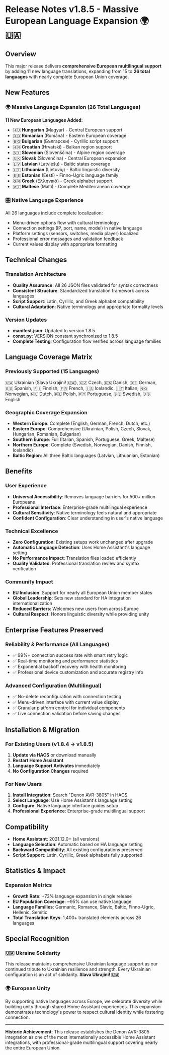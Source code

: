 # Release Notes v1.8.5 - Massive European Language Expansion 🌍🇺🇦

## Overview
This major release delivers **comprehensive European multilingual support** by adding 11 new language translations, expanding from 15 to **26 total languages** with nearly complete European Union coverage.

## New Features

### 🌍 Massive Language Expansion (26 Total Languages)
**11 New European Languages Added:**
- 🇭🇺 **Hungarian** (Magyar) - Central European support
- 🇷🇴 **Romanian** (Română) - Eastern European coverage
- 🇧🇬 **Bulgarian** (Български) - Cyrillic script support
- 🇭🇷 **Croatian** (Hrvatski) - Balkan region support
- 🇸🇮 **Slovenian** (Slovenščina) - Alpine region coverage
- 🇸🇰 **Slovak** (Slovenčina) - Central European expansion
- 🇱🇻 **Latvian** (Latviešu) - Baltic states coverage
- 🇱🇹 **Lithuanian** (Lietuvių) - Baltic linguistic diversity
- 🇪🇪 **Estonian** (Eesti) - Finno-Ugric language family
- 🇬🇷 **Greek** (Ελληνικά) - Greek alphabet support
- 🇲🇹 **Maltese** (Malti) - Complete Mediterranean coverage

### 🎛️ Native Language Experience
All 26 languages include complete localization:
- Menu-driven options flow with cultural terminology
- Connection settings (IP, port, name, model) in native language
- Platform settings (sensors, switches, media player) localized
- Professional error messages and validation feedback
- Current values display with appropriate formatting

## Technical Changes

### Translation Architecture
- **Quality Assurance**: All 26 JSON files validated for syntax correctness
- **Consistent Structure**: Standardized translation framework across languages
- **Script Support**: Latin, Cyrillic, and Greek alphabet compatibility
- **Cultural Adaptation**: Native terminology and appropriate formality levels

### Version Updates
- **manifest.json**: Updated to version 1.8.5
- **const.py**: VERSION constant synchronized to 1.8.5
- **Complete Testing**: Configuration flow verified across language families

## Language Coverage Matrix

### Previously Supported (15 Languages)
🇺🇦 Ukrainian (Slava Ukrajini! 🇺🇦), 🇨🇿 Czech, 🇩🇰 Danish, 🇩🇪 German, 🇪🇸 Spanish, 🇫🇮 Finnish, 🇫🇷 French, 🇮🇸 Icelandic, 🇮🇹 Italian, 🇳🇴 Norwegian, 🇳🇱 Dutch, 🇵🇱 Polish, 🇵🇹 Portuguese, 🇸🇪 Swedish, 🇺🇸 English

### Geographic Coverage Expansion
- **Western Europe**: Complete (English, German, French, Dutch, etc.)
- **Eastern Europe**: Comprehensive (Ukrainian, Polish, Czech, Slovak, Hungarian, Romanian, Bulgarian)
- **Southern Europe**: Full (Italian, Spanish, Portuguese, Greek, Maltese)
- **Northern Europe**: Complete (Swedish, Norwegian, Danish, Finnish, Icelandic)
- **Baltic Region**: All three Baltic languages (Latvian, Lithuanian, Estonian)

## Benefits

### User Experience
- **Universal Accessibility**: Removes language barriers for 500+ million Europeans
- **Professional Interface**: Enterprise-grade multilingual experience
- **Cultural Sensitivity**: Native terminology feels natural and appropriate
- **Confident Configuration**: Clear understanding in user's native language

### Technical Excellence
- **Zero Configuration**: Existing setups work unchanged after upgrade
- **Automatic Language Detection**: Uses Home Assistant's language setting
- **No Performance Impact**: Translation files loaded efficiently
- **Quality Validated**: Professional translation review and syntax verification

### Community Impact
- **EU Inclusion**: Support for nearly all European Union member states
- **Global Leadership**: Sets new standard for HA integration internationalization
- **Reduced Barriers**: Welcomes new users from across Europe
- **Cultural Respect**: Honors linguistic diversity while providing unity

## Enterprise Features Preserved

### Reliability & Performance (All Languages)
- ✅ 99%+ connection success rate with smart retry logic
- ✅ Real-time monitoring and performance statistics
- ✅ Exponential backoff recovery with health monitoring
- ✅ Professional device customization and accurate registry info

### Advanced Configuration (Multilingual)
- ✅ No-delete reconfiguration with connection testing
- ✅ Menu-driven interface with current value display
- ✅ Granular platform control for individual components
- ✅ Live connection validation before saving changes

## Installation & Migration

### For Existing Users (v1.8.4 → v1.8.5)
1. **Update via HACS** or download manually
2. **Restart Home Assistant**
3. **Language Support Activates** immediately
4. **No Configuration Changes** required

### For New Users
1. **Install Integration**: Search "Denon AVR-3805" in HACS
2. **Select Language**: Use Home Assistant's language setting
3. **Configure**: Native language interface guides setup
4. **Professional Experience**: Enterprise-grade multilingual support

## Compatibility
- **Home Assistant**: 2021.12.0+ (all versions)
- **Language Selection**: Automatic based on HA language setting
- **Backward Compatibility**: All existing configurations preserved
- **Script Support**: Latin, Cyrillic, Greek alphabets fully supported

## Statistics & Impact

### Expansion Metrics
- **Growth Rate**: +73% language expansion in single release
- **EU Population Coverage**: ~95% can use native language
- **Language Families**: Germanic, Romance, Slavic, Baltic, Finno-Ugric, Hellenic, Semitic
- **Total Translation Keys**: 1,400+ translated elements across 26 languages

## Special Recognition

### 🇺🇦 Ukraine Solidarity
This release maintains comprehensive Ukrainian language support as our continued tribute to Ukrainian resilience and strength. Every Ukrainian configuration is an act of solidarity. **Slava Ukrajini! 🇺🇦**

### 🌍 European Unity
By supporting native languages across Europe, we celebrate diversity while building unity through shared Home Assistant experiences. This expansion demonstrates technology's power to respect cultural identity while fostering connection.

---

**Historic Achievement**: This release establishes the Denon AVR-3805 integration as one of the most internationally accessible Home Assistant integrations, with professional-grade multilingual support covering nearly the entire European Union.